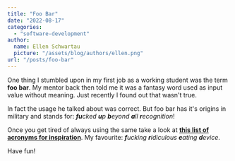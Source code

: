 ```yaml
---
title: "Foo Bar"
date: "2022-08-17"
categories:
  - "software-development"
author:
  name: Ellen Schwartau
  picture: "/assets/blog/authors/ellen.png"
url: "/posts/foo-bar"
---
```


One thing I stumbled upon in my first job as a working student was the term **foo bar**. My mentor back then told me it was a fantasy word used as input value without meaning. Just recently I found out that wasn't true.

In fact the usage he talked about was correct. But foo bar has it's origins in military and stands for: _**fu**cked **u**p **b**eyond **a**ll **r**ecognition_!

Once you get tired of always using the same take a look at [**this list of acronyms for inspiration**](https://en.wikipedia.org/wiki/List_of_military_slang_terms#FUBAR). My favourite: _**f**ucking **r**idiculous **e**ating **d**evice_.

Have fun!
